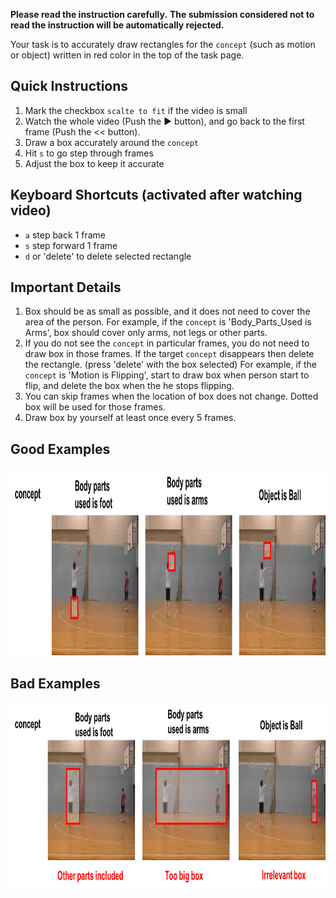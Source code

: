 **Please read the instruction carefully.**
**The submission considered not to read the instruction will be automatically rejected.**</font>

Your task is to accurately draw rectangles for the `concept` (such as motion or object) written in red color in the top of the task page.

## Quick Instructions
1. Mark the checkbox `scalte to fit` if the video is small 
2. Watch the whole video (Push the ▶ button), and go back to the first frame (Push the << button).
3. Draw a box accurately around the `concept`
4. Hit `s` to go step through frames
5. Adjust the box to keep it accurate

## Keyboard Shortcuts (activated after watching video)
- `a` step back 1 frame
- `s` step forward 1 frame
- `d` or 'delete' to delete selected rectangle

## Important Details
1. Box should be as small as possible, and it does not need to cover the area of the person. For example, if the `concept` is 'Body_Parts_Used is Arms', box should cover only arms, not legs or other parts.
2. If you do not see the `concept` in particular frames, you do not need to draw box in those frames. If the target `concept` disappears then delete the rectangle. (press 'delete' with the box selected)
For example, if the `concept` is 'Motion is Flipping', start to draw box when person start to flip, and delete the box when the he stops flipping. 
3. You can skip frames when the location of box does not change. Dotted box will be used for those frames.
4. Draw box by yourself at least once every 5 frames.

## Good Examples
<img src="https://raw.githubusercontent.com/akanehira/BeaverDam/master/fig1.png" width="900" height="300">

## Bad Examples
<img src="https://raw.githubusercontent.com/akanehira/BeaverDam/master/fig2.png" width="900" height="300">
